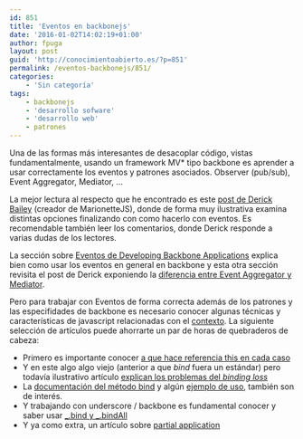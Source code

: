 ```yaml
---
id: 851
title: 'Eventos en backbonejs'
date: '2016-01-02T14:02:19+01:00'
author: fpuga
layout: post
guid: 'http://conocimientoabierto.es/?p=851'
permalink: /eventos-backbonejs/851/
categories:
    - 'Sin categoría'
tags:
    - backbonejs
    - 'desarrollo sofware'
    - 'desarrollo web'
    - patrones
---
```


Una de las formas más interesantes de desacoplar código, vistas fundamentalmente, usando un framework MV\* tipo backbone es aprender a usar correctamente los eventos y patrones asociados. Observer (pub/sub), Event Aggregator, Mediator, …

La mejor lectura al respecto que he encontrado es este [post de Derick Bailey](https://lostechies.com/derickbailey/2011/07/19/references-routing-and-the-event-aggregator-coordinating-views-in-backbone-js/) (creador de MarionetteJS), donde de forma muy ilustrativa examina distintas opciones finalizando con como hacerlo con eventos. Es recomendable también leer los comentarios, donde Derick responde a varias dudas de los lectores.

La sección sobre [Eventos de Developing Backbone Applications](http://addyosmani.com/backbone-fundamentals/#events) explica bien como usar los eventos en general en backbone y esta otra sección revisita el post de Derick exponiendo la [diferencia entre Event Aggregator y Mediator](http://addyosmani.com/backbone-fundamentals/#event-aggregators-and-mediators).

Pero para trabajar con Eventos de forma correcta además de los patrones y las especifidades de backbone es necesario conocer algunas técnicas y características de javascript relacionadas con el [contexto](http://ryanmorr.com/understanding-scope-and-context-in-javascript/). La siguiente selección de artículos puede ahorrarte un par de horas de quebraderos de cabeza:

- Primero es importante conocer [a que hace referencia this en cada caso](https://developer.mozilla.org/en-US/docs/Web/JavaScript/Reference/Operators/this)
- Y en este algo algo viejo (anterior a que *bind* fuera un estándar) pero todavía ilustrativo artículo [explican los problemas del *binding loss*](http://alistapart.com/article/getoutbindingsituations)
- La [documentación del método bind](https://developer.mozilla.org/en-US/docs/Web/JavaScript/Reference/Global_Objects/Function/bind) y algún [ejemplo de uso](http://www.smashingmagazine.com/2014/01/understanding-javascript-function-prototype-bind/), también son de interés.
- Y trabajando con underscore / backbone es fundamental conocer y saber usar [\_.bind y \_.bindAll](http://blog.bigbinary.com/2011/08/18/understanding-bind-and-bindall-in-backbone.html)
- Y ya como extra, un artículo sobre [partial application](<partial application http://benalman.com/news/2012/09/partial-application-in-javascript/>)